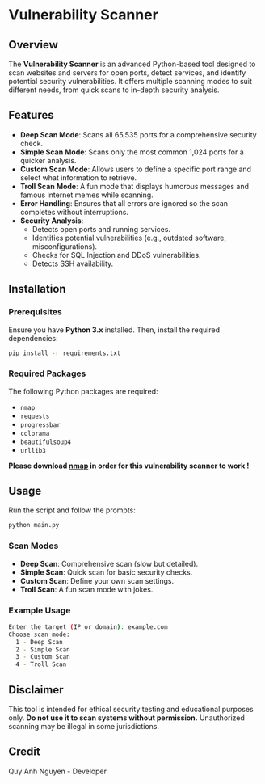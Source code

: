 # Vulnerability Scanner

## Overview

The **Vulnerability Scanner** is an advanced Python-based tool designed to scan websites and servers for open ports, detect services, and identify potential security vulnerabilities. It offers multiple scanning modes to suit different needs, from quick scans to in-depth security analysis.

## Features

- **Deep Scan Mode**: Scans all 65,535 ports for a comprehensive security check.
- **Simple Scan Mode**: Scans only the most common 1,024 ports for a quicker analysis.
- **Custom Scan Mode**: Allows users to define a specific port range and select what information to retrieve.
- **Troll Scan Mode**: A fun mode that displays humorous messages and famous internet memes while scanning.
- **Error Handling**: Ensures that all errors are ignored so the scan completes without interruptions.
- **Security Analysis**:
  - Detects open ports and running services.
  - Identifies potential vulnerabilities (e.g., outdated software, misconfigurations).
  - Checks for SQL Injection and DDoS vulnerabilities.
  - Detects SSH availability.

## Installation

### Prerequisites

Ensure you have **Python 3.x** installed. Then, install the required dependencies:

```sh
pip install -r requirements.txt
```

### Required Packages

The following Python packages are required:

- `nmap`
- `requests`
- `progressbar`
- `colorama`
- `beautifulsoup4`
- `urllib3`

**Please download [nmap](https://nmap.org/download.html) in order for this vulnerability scanner to work !**

## Usage

Run the script and follow the prompts:

```sh
python main.py
```

### Scan Modes

- **Deep Scan**: Comprehensive scan (slow but detailed).
- **Simple Scan**: Quick scan for basic security checks.
- **Custom Scan**: Define your own scan settings.
- **Troll Scan**: A fun scan mode with jokes.

### Example Usage

```sh
Enter the target (IP or domain): example.com
Choose scan mode: 
  1 - Deep Scan
  2 - Simple Scan
  3 - Custom Scan
  4 - Troll Scan
```

## Disclaimer

This tool is intended for ethical security testing and educational purposes only. **Do not use it to scan systems without permission.** Unauthorized scanning may be illegal in some jurisdictions.

## Credit
Quy Anh Nguyen - Developer
